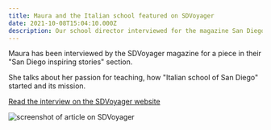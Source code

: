 ```yaml
---
title: Maura and the Italian school featured on SDVoyager
date: 2021-10-08T15:04:10.000Z
description: Our school director interviewed for the magazine San Diego inspiring stories
---
```


Maura has been interviewed by the SDVoyager magazine for a piece in their "San Diego inspiring stories" section.

She talks about her passion for teaching, how "Italian school of San Diego" started and its mission.

[Read the interview on the SDVoyager website](http://sdvoyager.com/interview/exploring-life-business-with-maura-dandrea-of-italian-school-of-san-diego/)

![screenshot of article on SDVoyager](/img/sdvoyager.jpg)
